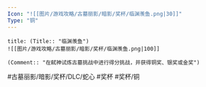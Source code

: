 ```yaml
---
Icon: "![[图片/游戏攻略/古墓丽影/暗影/奖杯/临渊羡鱼.png|30]]"
Type: "铜"
---
```

```ad-common-bronze-trophy
title: (Title:: "临渊羡鱼")
![[图片/游戏攻略/古墓丽影/暗影/奖杯/临渊羡鱼.png|100]]

(Comment:: "在弑神试炼古墓挑战中进行得分挑战，并获得铜奖、银奖或金奖")
```

#古墓丽影/暗影/奖杯/DLC/蛇心 #奖杯 #奖杯/铜

